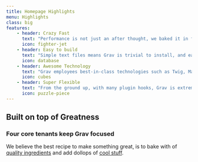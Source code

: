```yaml
---
title: Homepage Highlights
menu: Highlights
class: big
features:
	- header: Crazy Fast
	  text: "Performance is not just an after thought, we baked it in from the start!"
	  icon: fighter-jet
    - header: Easy to build
      text: "Simple text files means Grav is trivial to install, and easy to maintain."
      icon: database
    - header: Awesome Technology
      text: "Grav employees best-in-class technologies such as Twig, Markdown &amp; Yaml"
      icon: cubes
    - header: Super Flexible
      text: "From the ground up, with many plugin hooks, Grav is extremely extensible"
      icon: puzzle-piece
---
```


## Built on top of Greatness
### Four core tenants keep Grav focused

We believe the best recipe to make something great, is to bake with of [quality ingredients](#) and add dollops of [cool stuff](#). 
